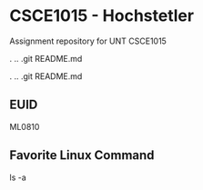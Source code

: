 # CSCE1015 - Hochstetler
Assignment repository for UNT CSCE1015



. .. .git README.md



. .. .git README.md
## EUID
ML0810
## Favorite Linux Command
ls -a
